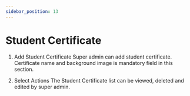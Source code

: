```yaml
---
sidebar_position: 13
---
```

 
# Student Certificate
1. Add Student Certificate
Super admin can add student certificate. Certificate name and background image is mandatory field in this section.

2. Select Actions
The Student Certificate list can be viewed, deleted and edited by super admin.